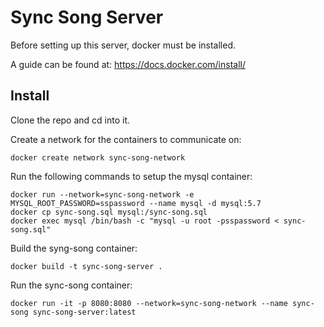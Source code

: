 # Sync Song Server

Before setting up this server, docker must be installed.

A guide can be found at: https://docs.docker.com/install/

## Install

Clone the repo and cd into it.

Create a network for the containers to communicate on:

`docker create network sync-song-network`

Run the following commands to setup the mysql container:

```
docker run --network=sync-song-network -e MYSQL_ROOT_PASSWORD=sspassword --name mysql -d mysql:5.7
docker cp sync-song.sql mysql:/sync-song.sql
docker exec mysql /bin/bash -c "mysql -u root -psspassword < sync-song.sql"
```

Build the syng-song container:

`docker build -t sync-song-server .`

Run the sync-song container:

`docker run -it -p 8080:8080 --network=sync-song-network --name sync-song sync-song-server:latest`
